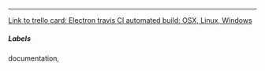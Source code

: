 

---

[Link to trello card: Electron travis CI automated build: OSX, Linux, Windows](https://trello.com/c/stm7IYK7)

##### Labels

documentation, 